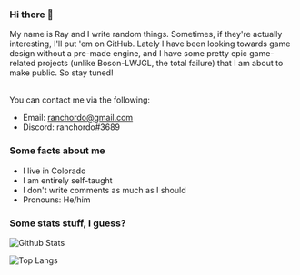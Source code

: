 ### Hi there 👋

My name is Ray and I write random things. Sometimes, if they're actually interesting, I'll put 'em on GitHub. Lately I have been looking towards game design without a pre-made engine, and I have some pretty epic game-related projects (unlike Boson-LWJGL, the total failure) that I am about to make public. So stay tuned!<br><br>

You can contact me via the following:
- Email: <a href="mailto:ranchordo@gmail.com">ranchordo@gmail.com</a>
- Discord: ranchordo#3689

### Some facts about me
- I live in Colorado
- I am entirely self-taught
- I don't write comments as much as I should
- Pronouns: He/him

### Some stats stuff, I guess?

![Github Stats](https://github-readme-stats.vercel.app/api?username=ranchordo&show_icons=true&theme=algolia&include_all_commits=true&hide_border=true&count_private=true)

![Top Langs](https://github-readme-stats.vercel.app/api/top-langs/?username=ranchordo&layout=compact&theme=algolia&hide_border=true)
